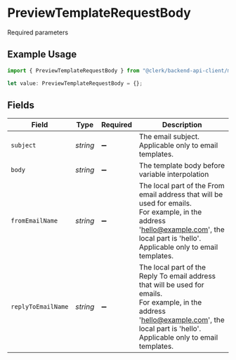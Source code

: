 # PreviewTemplateRequestBody

Required parameters

## Example Usage

```typescript
import { PreviewTemplateRequestBody } from "@clerk/backend-api-client/models/operations";

let value: PreviewTemplateRequestBody = {};
```

## Fields

| Field                                                                                                                                                                                      | Type                                                                                                                                                                                       | Required                                                                                                                                                                                   | Description                                                                                                                                                                                |
| ------------------------------------------------------------------------------------------------------------------------------------------------------------------------------------------ | ------------------------------------------------------------------------------------------------------------------------------------------------------------------------------------------ | ------------------------------------------------------------------------------------------------------------------------------------------------------------------------------------------ | ------------------------------------------------------------------------------------------------------------------------------------------------------------------------------------------ |
| `subject`                                                                                                                                                                                  | *string*                                                                                                                                                                                   | :heavy_minus_sign:                                                                                                                                                                         | The email subject.<br/>Applicable only to email templates.                                                                                                                                 |
| `body`                                                                                                                                                                                     | *string*                                                                                                                                                                                   | :heavy_minus_sign:                                                                                                                                                                         | The template body before variable interpolation                                                                                                                                            |
| `fromEmailName`                                                                                                                                                                            | *string*                                                                                                                                                                                   | :heavy_minus_sign:                                                                                                                                                                         | The local part of the From email address that will be used for emails.<br/>For example, in the address 'hello@example.com', the local part is 'hello'.<br/>Applicable only to email templates. |
| `replyToEmailName`                                                                                                                                                                         | *string*                                                                                                                                                                                   | :heavy_minus_sign:                                                                                                                                                                         | The local part of the Reply To email address that will be used for emails.<br/>For example, in the address 'hello@example.com', the local part is 'hello'.<br/>Applicable only to email templates. |